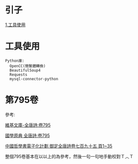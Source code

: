 # 引子
[1.工具使用](#1) 


<h1 id="1">工具使用</h1>  

```
Python庫:
  OpenCC(簡瀪體轉換)
  BeautifulSoup4
  Requests
  mysql-connector-python
```


# 第795卷

<pr>
參考:  
  
  <a href='https://zh.m.wikisource.org/wiki/%E5%85%A8%E5%94%90%E8%A9%A9'> 維基文庫-全唐詩:卷795</a>  
  
  <a href='http://www.guoxue.com/qts/qts_0795.htm'> 國學原典 全唐詩:卷795</a>  
  
  <a href='https://ctext.org/library.pl?if=gb&file=62655&page=1'>中國哲學書電子化計劃 御定全唐詩卷七百九十五 頁1~35</a>  
  
</pr>

整個795卷基本在以以上的為參考，然後一句一句地手動校對Ｔ︿Ｔ

